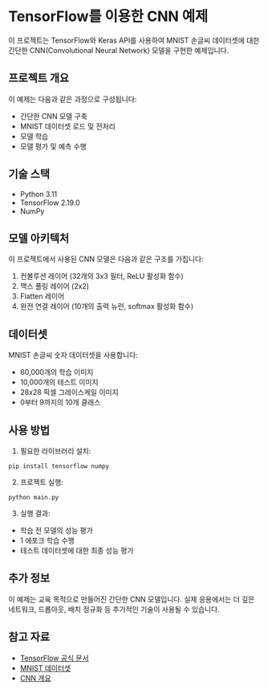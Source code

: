 # TensorFlow를 이용한 CNN 예제

이 프로젝트는 TensorFlow와 Keras API를 사용하여 MNIST 손글씨 데이터셋에 대한 간단한 CNN(Convolutional Neural Network) 모델을 구현한 예제입니다.

## 프로젝트 개요

이 예제는 다음과 같은 과정으로 구성됩니다:
- 간단한 CNN 모델 구축
- MNIST 데이터셋 로드 및 전처리
- 모델 학습
- 모델 평가 및 예측 수행

## 기술 스택

- Python 3.11
- TensorFlow 2.19.0
- NumPy

## 모델 아키텍처

이 프로젝트에서 사용된 CNN 모델은 다음과 같은 구조를 가집니다:
1. 컨볼루션 레이어 (32개의 3x3 필터, ReLU 활성화 함수)
2. 맥스 풀링 레이어 (2x2)
3. Flatten 레이어
4. 완전 연결 레이어 (10개의 출력 뉴런, softmax 활성화 함수)

## 데이터셋

MNIST 손글씨 숫자 데이터셋을 사용합니다:
- 60,000개의 학습 이미지
- 10,000개의 테스트 이미지
- 28x28 픽셀 그레이스케일 이미지
- 0부터 9까지의 10개 클래스

## 사용 방법

1. 필요한 라이브러리 설치:
```
pip install tensorflow numpy
```

2. 프로젝트 실행:
```
python main.py
```

3. 실행 결과:
- 학습 전 모델의 성능 평가
- 1 에포크 학습 수행
- 테스트 데이터셋에 대한 최종 성능 평가

## 추가 정보

이 예제는 교육 목적으로 만들어진 간단한 CNN 모델입니다. 실제 응용에서는 더 깊은 네트워크, 드롭아웃, 배치 정규화 등 추가적인 기술이 사용될 수 있습니다.

## 참고 자료

- [TensorFlow 공식 문서](https://www.tensorflow.org/)
- [MNIST 데이터셋](http://yann.lecun.com/exdb/mnist/)
- [CNN 개요](https://cs231n.github.io/convolutional-networks/)

